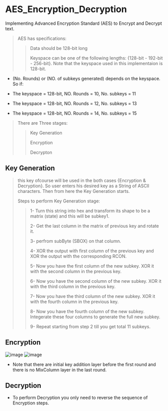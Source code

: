 # AES_Encryption_Decryption
Implementing Advanced Encryption Standard (AES) to Encrypt and Decrypt text.

> AES has specifications:
>
>> Data should be 128-bit long
>>
>> Keyspace can be one of the following lengths: {128-bit - 192-bit - 256-bit}. Note that the keyspace used in this implementaion is 128-bit.
>

* (No. Rounds) or (NO. of subkeys generated) depends on the keyspace. So if:

* The keyspace = 128-bit, NO. Rounds = 10, No. subkeys = 11

* The keyspace = 128-bit, NO. Rounds = 12, No. subkeys = 13

* The keyspace = 128-bit, NO. Rounds = 14, No. subkeys = 15

> There are Three stages:
>
>> Key Generation
>>
>> Encryption
>>
>> Decrypton
>

## Key Generation

> this key ofcourse will be used in the both cases {Encryption & Decryption}. So user enters his desired key as a String of ASCII characters. Then from here the Key Generation starts.
>
> Steps to perform Key Generation stage:
>
>> 1- Turn this string into hex and transform its shape to be a matrix (state) and this will be subkey1.
>>
>> 2- Get the last column in the matrix of previous key and rotate it.
>> 
>> 3- perfrom subByte (SBOX) on that column.
>> 
>> 4- XOR the output with first column of the previous key and XOR the output with the corresponding RCON.
>> 
>> 5- Now you have the first column of the new subkey. XOR it with the second column in the previous key.
>> 
>> 6- Now you have the second column of the new subkey. XOR it with the third column in the previous key.
>> 
>> 7- Now you have the third column of the new subkey. XOR it with the fourth column in the previous key.
>> 
>> 8- Now you have the fourth column of the new subkey. Integerate these four columns to generate the full new subkey.
>> 
>> 9- Repeat starting from step 2 till you get total 11 subkeys.
>

## Encryption
![image](https://user-images.githubusercontent.com/68112462/204409251-d136ad16-eb0b-4f9a-b411-a45ad425fa8b.png)
![image](https://user-images.githubusercontent.com/68112462/204409312-90a50b5e-55dc-4cbc-ba1e-1076a126291d.png)

* Note that there are initial key addition layer before the first round and there is no MixColumn layer in the last round.

## Decryption

* To perform Decryption you only need to reverse the sequence of Encryption steps.
